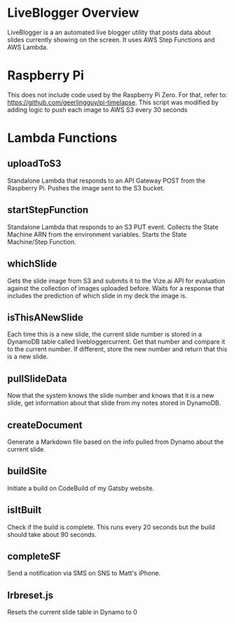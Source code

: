 # LiveBlogger Overview 
LiveBlogger is a an automated live blogger utility that posts data about slides currently showing on the screen. It uses AWS Step Functions and AWS Lambda. 

# Raspberry Pi 
This does not include code used by the Raspberry Pi Zero. For that, refer to: https://github.com/geerlingguy/pi-timelapse. This script was modified by adding logic to push each image to AWS S3 every 30 seconds


# Lambda Functions

## uploadToS3

Standalone Lambda that responds to an API Gateway POST from the Raspberry Pi. Pushes the image sent to the S3 bucket.

## startStepFunction

Standalone Lambda that responds to an S3 PUT event. Collects the State Machine ARN from the environment variables. Starts the State Machine/Step Function.

## whichSlide

Gets the slide image from S3 and submits it to the Vize.ai API for evaluation against the collection of images uploaded before. Waits for a response that includes the prediction of which slide in my deck the image is.

## isThisANewSlide

Each time this is a new slide, the current slide number is stored in a DynamoDB table called livebloggercurrent. Get that number and compare it to the current number. If different, store the new number and return that this is a new slide. 

## pullSlideData

Now that the system knows the slide number and knows that it is a new slide, get information about that slide from my notes stored in DynamoDB.

## createDocument

Generate a Markdown file based on the info pulled from Dynamo about the current slide.

## buildSite

Initiate a build on CodeBuild of my Gatsby website. 

## isItBuilt

Check if the build is complete. This runs every 20 seconds but the build should take about 90 seconds.

## completeSF

Send a notification via SMS on SNS to Matt's iPhone. 

## lrbreset.js
Resets the current slide table in Dynamo to 0
